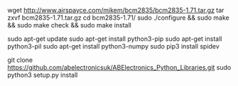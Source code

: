 

wget http://www.airspayce.com/mikem/bcm2835/bcm2835-1.71.tar.gz
tar zxvf bcm2835-1.71.tar.gz 
cd bcm2835-1.71/
sudo ./configure && sudo make && sudo make check && sudo make install

sudo apt-get update
sudo apt-get install python3-pip
sudo apt-get install python3-pil
sudo apt-get install python3-numpy
sudo pip3 install spidev


git clone https://github.com/abelectronicsuk/ABElectronics_Python_Libraries.git
sudo python3 setup.py install
